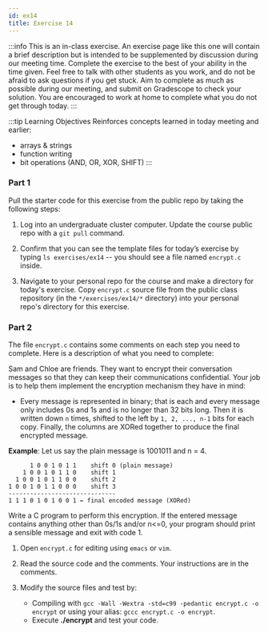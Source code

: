 ```yaml
---
id: ex14
title: Exercise 14
---
```


:::info
This is an in-class exercise. An exercise page like this one will contain a brief description but is intended to be supplemented by discussion during our meeting time. Complete the exercise to the best of your ability in the time given. Feel free to talk with other students as you work, and do not be afraid to ask questions if you get stuck. Aim to complete as much as possible during our meeting, and submit on Gradescope to check your solution. You are encouraged to work at home to complete what you do not get through today.
:::

:::tip Learning Objectives
Reinforces concepts learned in today meeting and earlier:
*	arrays & strings
*	function writing
*	bit operations (AND, OR, XOR, SHIFT)
:::


### Part 1
Pull the starter code for this exercise from the public repo by taking the following steps:

1.	Log into an undergraduate cluster computer. Update the course public repo with a `git pull` command.

2.	Confirm that you can see the template files for today’s exercise by typing 
`ls exercises/ex14` -- you should see a file named `encrypt.c` inside.

3.  Navigate to your personal repo for the course and make a directory for today's exercise. Copy `encrypt.c` source file from the public class repository (in the `*/exercises/ex14/*` directory) into your personal repo's directory for this exercise.

  
### Part 2
The file `encrypt.c` contains some comments on each step you need to complete. Here is a description of what you need to complete:

Sam and Chloe are friends. They want to encrypt their conversation messages so that they can keep their communications confidential. Your job is to help them implement the encryption mechanism they have in mind: 

*	Every message is represented in binary; that is each and every message only includes 0s and 1s and is no longer than 32 bits long. Then it is written down `n` times, shifted to the left by `1, 2, ..., n‐1` bits for each copy. Finally, the columns are XORed together to produce the final encrypted message.


**Example**: Let us say the plain message is 1001011 and n = 4. 


	      1 0 0 1 0 1 1    shift 0 (plain message)
	    1 0 0 1 0 1 1 0    shift 1
	  1 0 0 1 0 1 1 0 0    shift 2
	1 0 0 1 0 1 1 0 0 0    shift 3 
	------------------------------
	1 1 1 0 1 0 1 0 0 1 ← final encoded message (XORed) 


Write a C program to perform this encryption. If the entered message contains anything other than 0s/1s and/or n<=0, your program should print a sensible message and exit with code 1.

1.	Open `encrypt.c` for editing using `emacs` or `vim`.

2.	Read the source code and the comments.  Your instructions are in the comments.

3.	Modify the source files and test by:
	* Compiling with `gcc -Wall -Wextra -std=c99 -pedantic encrypt.c -o encrypt` 
or using your alias: `gccc encrypt.c -o encrypt`.
	* Execute **./encrypt** and test your code.
